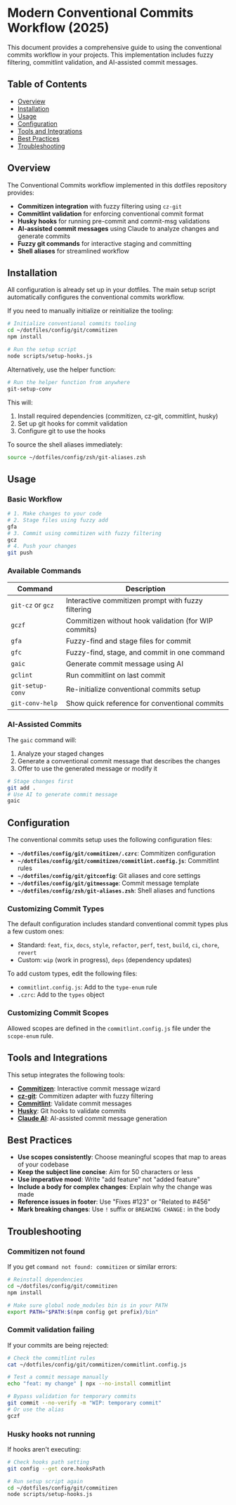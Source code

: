 # Modern Conventional Commits Workflow (2025)

This document provides a comprehensive guide to using the conventional commits workflow in your projects. This implementation includes fuzzy filtering, commitlint validation, and AI-assisted commit messages.

## Table of Contents

- [Overview](#overview)
- [Installation](#installation)
- [Usage](#usage)
- [Configuration](#configuration)
- [Tools and Integrations](#tools-and-integrations)
- [Best Practices](#best-practices)
- [Troubleshooting](#troubleshooting)

## Overview

The Conventional Commits workflow implemented in this dotfiles repository provides:

- **Commitizen integration** with fuzzy filtering using `cz-git`
- **Commitlint validation** for enforcing conventional commit format
- **Husky hooks** for running pre-commit and commit-msg validations
- **AI-assisted commit messages** using Claude to analyze changes and generate commits
- **Fuzzy git commands** for interactive staging and committing
- **Shell aliases** for streamlined workflow

## Installation

All configuration is already set up in your dotfiles. The main setup script automatically configures the conventional commits workflow.

If you need to manually initialize or reinitialize the tooling:

```bash
# Initialize conventional commits tooling
cd ~/dotfiles/config/git/commitizen
npm install

# Run the setup script
node scripts/setup-hooks.js
```

Alternatively, use the helper function:

```bash
# Run the helper function from anywhere
git-setup-conv
```

This will:
1. Install required dependencies (commitizen, cz-git, commitlint, husky)
2. Set up git hooks for commit validation
3. Configure git to use the hooks

To source the shell aliases immediately:

```bash
source ~/dotfiles/config/zsh/git-aliases.zsh
```

## Usage

### Basic Workflow

```bash
# 1. Make changes to your code
# 2. Stage files using fuzzy add
gfa
# 3. Commit using commitizen with fuzzy filtering
gcz
# 4. Push your changes
git push
```

### Available Commands

| Command | Description |
|---------|-------------|
| `git-cz` or `gcz` | Interactive commitizen prompt with fuzzy filtering |
| `gczf` | Commitizen without hook validation (for WIP commits) |
| `gfa` | Fuzzy-find and stage files for commit |
| `gfc` | Fuzzy-find, stage, and commit in one command |
| `gaic` | Generate commit message using AI |
| `gclint` | Run commitlint on last commit |
| `git-setup-conv` | Re-initialize conventional commits setup |
| `git-conv-help` | Show quick reference for conventional commits |

### AI-Assisted Commits

The `gaic` command will:
1. Analyze your staged changes
2. Generate a conventional commit message that describes the changes
3. Offer to use the generated message or modify it

```bash
# Stage changes first
git add .
# Use AI to generate commit message
gaic
```

## Configuration

The conventional commits setup uses the following configuration files:

- **`~/dotfiles/config/git/commitizen/.czrc`**: Commitizen configuration
- **`~/dotfiles/config/git/commitizen/commitlint.config.js`**: Commitlint rules
- **`~/dotfiles/config/git/gitconfig`**: Git aliases and core settings
- **`~/dotfiles/config/git/gitmessage`**: Commit message template
- **`~/dotfiles/config/zsh/git-aliases.zsh`**: Shell aliases and functions

### Customizing Commit Types

The default configuration includes standard conventional commit types plus a few custom ones:

- Standard: `feat`, `fix`, `docs`, `style`, `refactor`, `perf`, `test`, `build`, `ci`, `chore`, `revert`
- Custom: `wip` (work in progress), `deps` (dependency updates)

To add custom types, edit the following files:
- `commitlint.config.js`: Add to the `type-enum` rule
- `.czrc`: Add to the `types` object

### Customizing Commit Scopes

Allowed scopes are defined in the `commitlint.config.js` file under the `scope-enum` rule.

## Tools and Integrations

This setup integrates the following tools:

- **[Commitizen](https://github.com/commitizen/cz-cli)**: Interactive commit message wizard
- **[cz-git](https://github.com/Zhengqbbb/cz-git)**: Commitizen adapter with fuzzy filtering
- **[Commitlint](https://github.com/conventional-changelog/commitlint)**: Validate commit messages
- **[Husky](https://github.com/typicode/husky)**: Git hooks to validate commits
- **[Claude AI](https://claude.ai)**: AI-assisted commit message generation

## Best Practices

- **Use scopes consistently**: Choose meaningful scopes that map to areas of your codebase
- **Keep the subject line concise**: Aim for 50 characters or less
- **Use imperative mood**: Write "add feature" not "added feature"
- **Include a body for complex changes**: Explain why the change was made
- **Reference issues in footer**: Use "Fixes #123" or "Related to #456"
- **Mark breaking changes**: Use `!` suffix or `BREAKING CHANGE:` in the body

## Troubleshooting

### Commitizen not found

If you get `command not found: commitizen` or similar errors:

```bash
# Reinstall dependencies
cd ~/dotfiles/config/git/commitizen
npm install

# Make sure global node_modules bin is in your PATH
export PATH="$PATH:$(npm config get prefix)/bin"
```

### Commit validation failing

If your commits are being rejected:

```bash
# Check the commitlint rules
cat ~/dotfiles/config/git/commitizen/commitlint.config.js

# Test a commit message manually
echo "feat: my change" | npx --no-install commitlint

# Bypass validation for temporary commits
git commit --no-verify -m "WIP: temporary commit"
# Or use the alias
gczf
```

### Husky hooks not running

If hooks aren't executing:

```bash
# Check hooks path setting
git config --get core.hooksPath

# Run setup script again
cd ~/dotfiles/config/git/commitizen
node scripts/setup-hooks.js
```